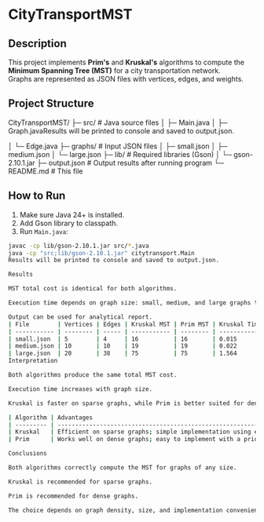 # CityTransportMST

## Description
This project implements **Prim's** and **Kruskal's** algorithms to compute the **Minimum Spanning Tree (MST)** for a city transportation network.  
Graphs are represented as JSON files with vertices, edges, and weights.

## Project Structure
CityTransportMST/
├─ src/ # Java source files
│ ├─ Main.java
│ ├─ Graph.javaResults will be printed to console and saved to output.json.

│ └─ Edge.java
├─ graphs/ # Input JSON files
│ ├─ small.json
│ ├─ medium.json
│ └─ large.json
├─ lib/ # Required libraries (Gson)
│ └─ gson-2.10.1.jar
├─ output.json # Output results after running program
└─ README.md # This file

## How to Run
1. Make sure Java 24+ is installed.  
2. Add Gson library to classpath.  
3. Run `Main.java`:

```bash
javac -cp lib/gson-2.10.1.jar src/*.java
java -cp "src;lib/gson-2.10.1.jar" citytransport.Main
Results will be printed to console and saved to output.json.

Results

MST total cost is identical for both algorithms.

Execution time depends on graph size: small, medium, and large graphs tested.

Output can be used for analytical report.
| File        | Vertices | Edges | Kruskal MST | Prim MST | Kruskal Time (ms) | Prim Time (ms) |
| ----------- | -------- | ----- | ----------- | -------- | ----------------- | -------------- |
| small.json  | 5        | 4     | 16          | 16       | 0.015             | 0.027          |
| medium.json | 10       | 10    | 19          | 19       | 0.022             | 0.044          |
| large.json  | 20       | 38    | 75          | 75       | 1.564             | 4.988          |
Interpretation

Both algorithms produce the same total MST cost.

Execution time increases with graph size.

Kruskal is faster on sparse graphs, while Prim is better suited for dense graphs with a priority queue.

| Algorithm | Advantages                                                           | Disadvantages                                            |
| --------- | -------------------------------------------------------------------- | -------------------------------------------------------- |
| Kruskal   | Efficient on sparse graphs; simple implementation using edge sorting | Less efficient on dense graphs                           |
| Prim      | Works well on dense graphs; easy to implement with a priority queue  | Slower on large graphs without optimized data structures |

Conclusions

Both algorithms correctly compute the MST for graphs of any size.

Kruskal is recommended for sparse graphs.

Prim is recommended for dense graphs.

The choice depends on graph density, size, and implementation convenience.

